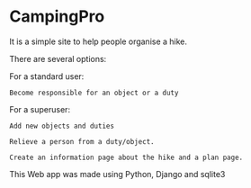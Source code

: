 # CampingPro
It is a simple site to help people organise a hike. 

There are several options:

  For a standard user:
  
    Become responsible for an object or a duty
    
  For a superuser:
  
    Add new objects and duties
    
    Relieve a person from a duty/object.
    
    Create an information page about the hike and a plan page.
   
This Web app was made using Python, Django and sqlite3
